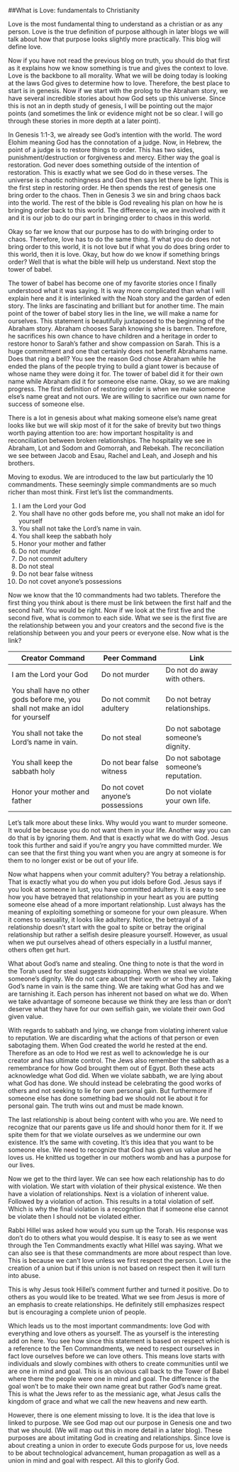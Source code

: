 ##What is Love: fundamentals to Christianity

Love is the most fundamental thing to understand as a christian or as any person. Love is the true definition of purpose although in later blogs we will talk about how that purpose looks slightly more practically. This blog will define love. 

Now if you have not read the previous blog on truth, you should do that first as it explains how we know something is true and gives the context to love. Love is the backbone to all morality. What we will be doing today is looking at the laws God gives to determine how to love. Therefore, the best place to start is in genesis. Now if we start with the prolog to the Abraham story, we have several incredible stories about how God sets up this universe. Since this is not an in depth study of genesis, I will be pointing out the major points (and sometimes the link or evidence might not be so clear. I will go through these stories in more depth at a later point). 

In Genesis 1:1-3, we already see God’s intention with the world. The word Elohim meaning God has the connotation of a judge. Now, in Hebrew, the point of a judge is to restore things to order. This has two sides, punishment/destruction or forgiveness and mercy. Either way the goal is restoration. God never does something outside of the intention of restoration. This is exactly what we see God do in these verses. The universe is chaotic nothingness and God then says let there be light. This is the first step in restoring order. He then spends the rest of genesis one bring order to the chaos. Then in Genesis 3 we sin and bring chaos back into the world. The rest of the bible is God revealing his plan on how he is bringing order back to this world. The difference is, we are involved with it and it is our job to do our part in bringing order to chaos in this world. 

Okay so far we know that our purpose has to do with bringing order to chaos. Therefore, love has to do the same thing. If what you do does not bring order to this world, it is not love but if what you do does bring order to this world, then it is love. Okay, but how do we know if something brings order? Well that is what the bible will help us understand. Next stop the tower of babel. 

The tower of babel has become one of my favorite stories once I finally understood what it was saying. It is way more complicated than what I will explain here and it is interlinked with the Noah story and the garden of eden story. The links are fascinating and brilliant but for another time. The main point of the tower of babel story lies in the line, we will make a name for ourselves. This statement is beautifully juxtaposed to the beginning of the Abraham story. Abraham chooses Sarah knowing she is barren. Therefore, he sacrifices his own chance to have children and a heritage in order to restore honor to Sarah’s father and show compassion on Sarah. This is a huge commitment and one that certainly does not benefit Abrahams name. Does that ring a bell? You see the reason God chose Abraham while he ended the plans of the people trying to build a giant tower is because of whose name they were doing it for. The tower of babel did it for their own name while Abraham did it for someone else name. Okay, so we are making progress. The first definition of restoring order is when we make someone else’s name great and not ours. We are willing to sacrifice our own name for success of someone else. 

There is a lot in genesis about what making someone else’s name great looks like but we will skip most of it for the sake of brevity but two things worth paying attention too are: how important hospitality is and reconciliation between broken relationships. The hospitality we see in Abraham, Lot and Sodom and Gomorrah, and Rebekah. The reconciliation we see between Jacob and Esau, Rachel and Leah, and Joseph and his brothers. 

Moving to exodus. We are introduced to the law but particularly the 10 commandments. These seemingly simple commandments are so much richer than most think. First let’s list the commandments.

1. I am the Lord your God
2. You shall have no other gods before me, you shall not make an idol for yourself
3. You shall not take the Lord’s name in vain.
4. You shall keep the sabbath holy
5. Honor your mother and father
6. Do not murder
7. Do not commit adultery
8. Do not steal
9. Do not bear false witness
10. Do not covet anyone’s possessions

Now we know that the 10 commandments had two tablets. Therefore the first thing you think about is there must be link between the first half and the second half. You would be right. Now if we look at the first five and the second five, what is common to each side. What we see is the first five are the relationship between you and your creators and the second five is the relationship between you and your peers or everyone else. Now what is the link?


|Creator Command|	Peer Command	|Link|
|------------------|-------------|-------------|
|I am the Lord your God|	Do not murder|	Do not do away with others. |
|You shall have no other gods before me, you shall not make an idol for yourself|	Do not commit adultery|	Do not betray relationships.|
|You shall not take the Lord’s name in vain.|	Do not steal	|Do not sabotage someone’s dignity.|
|You shall keep the sabbath holy	|Do not bear false witness	|Do not sabotage someone’s reputation.|
|Honor your mother and father|	Do not covet anyone’s possessions	|Do not violate your own life.|


Let’s talk more about these links. Why would you want to murder someone. It would be because you do not want them in your life. Another way you can do that is by ignoring them. And that is exactly what we do with God. Jesus took this further and said if you’re angry you have committed murder. We can see that the first thing you want when you are angry at someone is for them to no longer exist or be out of your life. 

Now what happens when your commit adultery? You betray a relationship. That is exactly what you do when you put idols before God. Jesus says if you look at someone in lust, you have committed adultery. It is easy to see how you have betrayed that relationship in your heart as you are putting someone else ahead of a more important relationship. Lust always has the meaning of exploiting something or someone for your own pleasure. When it comes to sexuality, it looks like adultery. Notice, the betrayal of a relationship doesn’t start with the goal to spite or betray the original relationship but rather a selfish desire pleasure yourself. However, as usual when we put ourselves ahead of others especially in a lustful manner, others often get hurt. 

What about God’s name and stealing. One thing to note is that the word in the Torah used for steal suggests kidnapping. When we steal we violate someone’s dignity. We do not care about their worth or who they are. Taking God’s name in vain is the same thing. We are taking what God has and we are tarnishing it. Each person has inherent not based on what we do. When we take advantage of someone because we think they are less than or don’t deserve what they have for our own selfish gain, we violate their own God given value. 

With regards to sabbath and lying, we change from violating inherent value to reputation. We are discarding what the actions of that person or even sabotaging them. When God created the world he rested at the end. Therefore as an ode to Hod we rest as well to acknowledge he is our creator and has ultimate control. The Jews also remember the sabbath as a remembrance for how God brought them out of Egypt. Both these acts acknowledge what God did. When we violate sabbath, we are lying about what God has done. We should instead be celebrating the good works of others and not seeking to lie for own personal gain. But furthermore if someone else has done something bad we should not lie about it for personal gain. The truth wins out and must be made known. 

The last relationship is about being content with who you are. We need to recognize that our parents gave us life and should honor them for it. If we spite them for that we violate ourselves as we undermine our own existence. It’s the same with coveting. It’s this idea that you want to be someone else. We need to recognize that God has given us value and he loves us. He knitted us together in our mothers womb and has a purpose for our lives. 

Now we get to the third layer. We can see how each relationship has to do with violation. We start with violation of their physical existence. We then have a violation of relationships. Next is a violation of inherent value. Followed by a violation of action. This results in a total violation of self. Which is why the final violation is a recognition that if someone else cannot be violate then I should not be violated either. 

Rabbi Hillel was asked how would you sum up the Torah. His response was don’t do to others what you would despise. It is easy to see as we went through the Ten Commandments exactly what Hillel was saying. What we can also see is that these commandments are more about respect than love. This is because we can’t love unless we first respect the person. Love is the creation of a union but if this union is not based on respect then it will turn into abuse. 

This is why Jesus took Hillel’s comment further and turned it positive. Do to others as you would like to be treated. What we see from Jesus is more of an emphasis to create relationships. He definitely still emphasizes respect but is encouraging a complete union of people. 

Which leads us to the most important commandments: love God with everything and love others as yourself. The as yourself is the interesting add on here. You see how since this statement is based on respect which is a reference to the Ten Commandments, we need to respect ourselves in fact love ourselves before we can love others. This means love starts with individuals and slowly combines with others to create communities until we are one in mind and goal. This is an obvious call back to the Tower of Babel where there the people were one in mind and goal. The difference is the goal won’t be to  make their own name great but rather God’s name great. This is what the Jews refer to as the messianic age, what Jesus calls the kingdom of grace and what we call the new heavens and new earth. 

However, there is one element missing to love. It is the idea that love is linked to purpose. We see God map out our purpose in Genesis one and two that we should. (We will map out this in more detail in a later blog). These purposes are about imitating God in creating and relationships. Since love is about creating a union in order to execute Gods purpose for us, love needs to be about technological advancement, human propagation as well as a union in mind and goal with respect. All this to glorify God. 
